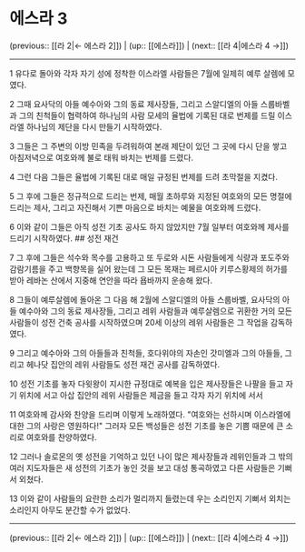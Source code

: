 # 에스라 3

(previous:: [[라 2|← 에스라 2]]) | (up:: [[에스라]]) | (next:: [[라 4|에스라 4 →]])

***




1 
유다로 돌아와 각자 자기 성에 정착한 이스라엘 사람들은 7월에 일제히 예루 살렘에 모였다. 



2 
그때 요사닥의 아들 예수아와 그의 동료 제사장들, 그리고 스알디엘의 아들 스룹바벨과 그의 친척들이 협력하여 하나님의 사람 모세의 율법에 기록된 대로 번제를 드릴 이스라엘 하나님의 제단을 다시 만들기 시작하였다. 



3 
그들은 그 주변의 이방 민족을 두려워하여 본래 제단이 있던 그 곳에 다시 단을 쌓고 아침저녁으로 여호와께 불로 태워 바치는 번제를 드렸다. 



4 
그런 다음 그들은 율법에 기록된 대로 매일 규정된 번제를 드려 초막절을 지켰다. 



5 
그 후에 그들은 정규적으로 드리는 번제, 매월 초하루와 지정된 여호와의 모든 명절에 드리는 제사, 그리고 자진해서 기쁜 마음으로 바치는 예물을 여호와께 드렸다. 



6 
이와 같이 그들은 아직 성전 기초 공사도 하지 않았지만 7월 일부터 여호와께 제사를 드리기 시작하였다. ## 성전 재건 



7 
그 후에 그들은 석수와 목수를 고용하고 또 두로와 시돈 사람들에게 식량과 포도주와 감람기름을 주고 백향목을 실어 왔는데 그 모든 목재는 페르시아 키루스황제의 허가를 받아 레바논 산에서 지중해 연안을 따라 욥바까지 운송해 왔다. 



8 
그들이 예루살렘에 돌아온 그 다음 해 2월에 스알디엘의 아들 스룹바벨, 요사닥의 아들 예수아와 그의 동료 제사장들, 그리고 레위 사람들과 예루살렘으로 귀환한 거의 모든 사람들이 성전 건축 공사를 시작하였으며 20세 이상의 레위 사람들은 그 작업을 감독하였다. 



9 
그리고 예수아와 그의 아들들과 친척들, 호다위야의 자손인 갓미엘과 그의 아들들, 그리고 헤나닷 집안의 레위 사람들도 성전 재건 공사를 감독하였다. 



10 
성전 기초를 놓자 다윗왕이 지시한 규정대로 예복을 입은 제사장들은 나팔을 들고 자기 위치에 서고 아삽 집안의 레위 사람들은 제금을 들고 각자 자기 위치에 서서 



11 
여호와께 감사와 찬양을 드리며 이렇게 노래하였다. "여호와는 선하시며 이스라엘에 대한 그의 사랑은 영원하다!" 그러자 모든 백성들은 성전 기초를 놓은 기쁨 때문에 큰 소리로 여호와를 찬양하였다. 



12 
그러나 솔로몬의 옛 성전을 기억하고 있던 나이 많은 제사장들과 레위인들과 그 밖의 여러 지도자들은 새 성전의 기초가 놓인 것을 보고 대성 통곡하였고 다른 사람들은 기뻐서 외쳤다. 



13 
이와 같이 사람들의 요란한 소리가 멀리까지 들렸는데 우는 소리인지 기뻐서 외치는 소리인지 아무도 분간할 수가 없었다.

***

(previous:: [[라 2|← 에스라 2]]) | (up:: [[에스라]]) | (next:: [[라 4|에스라 4 →]])
